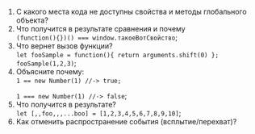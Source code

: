 1. С какого места кода не доступны свойства и методы глобального объекта?
2. Что получится в результате сравнения и почему <br/>
    `(function(){})() === window.такоеВотСвойство`;
3. Что вернет вызов функции? <br/>
    `let fooSample = function(){ return arguments.shift(0) }; fooSample(1,2,3)`;
4. Объясните почему: <br/>
    <code>1 == new Number(1) //-> true; <br/>
     1 === new Number(1) //-> false</code>;
5. Что получится в результате? <br/>
    `let [,,foo,,,...boo] = [1,2,3,4,5,6,7,8,9,10]`;
6. Как отменить распространение события (всплытие/перехват)?